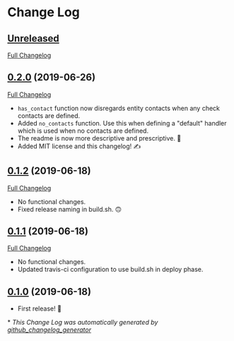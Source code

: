 # Change Log

## [Unreleased](https://github.com/sensu/sensu-go-has-contact-filter/tree/HEAD)
[Full Changelog](https://github.com/sensu/sensu-go-has-contact-filter/compare/0.2.0...HEAD)

## [0.2.0](https://github.com/sensu/sensu-go-has-contact-filter/tree/0.2.0) (2019-06-26)
[Full Changelog](https://github.com/sensu/sensu-go-has-contact-filter/compare/0.1.2...0.2.0)

- `has_contact` function now disregards entity contacts when any check contacts are defined.
- Added `no_contacts` function. Use this when defining a "default" handler which is used when no contacts are defined.
- The readme is now more descriptive and prescriptive. 🤩
- Added MIT license and this changelog! ✍️

## [0.1.2](https://github.com/sensu/sensu-go-has-contact-filter/tree/0.1.2) (2019-06-18)
[Full Changelog](https://github.com/sensu/sensu-go-has-contact-filter/compare/0.1.1...0.1.2)

- No functional changes.
- Fixed release naming in build.sh. 🙃

## [0.1.1](https://github.com/sensu/sensu-go-has-contact-filter/tree/0.1.1) (2019-06-18)
[Full Changelog](https://github.com/sensu/sensu-go-has-contact-filter/compare/0.1.0...0.1.1)

- No functional changes.
- Updated travis-ci configuration to use build.sh in deploy phase.

## [0.1.0](https://github.com/sensu/sensu-go-has-contact-filter/tree/0.1.0) (2019-06-18)

- First release! 🎉

\* *This Change Log was automatically generated by [github_changelog_generator](https://github.com/skywinder/Github-Changelog-Generator)*
